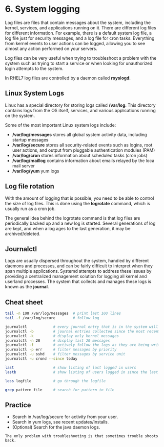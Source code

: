 # 6. System logging

Log files are files that contain messages about the system, including the kernel, services, and applications running on it.
There are different log files for different information. For example, there is a default system log file, a log file just for security messages, and a log file for cron tasks. Everything from kernel events to user actions can be logged, allowing you to see almost any action performed on your servers.

Log files can be very useful when trying to troubleshoot a problem with the system such as trying to start a service or when looking for unauthorized login attempts to the system.

In RHEL7 log files are controlled by a daemon called **rsyslogd**.


## Linux System Logs
Linux has a special directory for storing logs called **/var/log**.
This directory contains logs from the OS itself, services, and various applications running on the system.

Some of the most important Linux system logs include:
- **/var/log/messages** stores all global system activity data, including startup messages
- **/var/log/secure** stores all security-related events such as logins, root user actions, and output from pluggable authentication modules (PAM)
- **/var/log/cron** stores information about scheduled tasks (cron jobs)
- **/var/log/maillog** contains information about emails relayed by the loca mail server
- **/var/log/yum** yum logs

## Log file rotation
With the amount of logging that is possible, you need to be able to control the size of log files.
This is done using the **logrotate** command, which is usually run as a cron job.

The general idea behind the logrotate command is that log files are periodically backed up and a new log is started.
Several generations of log are kept, and when a log ages to the last generation, it may be archived/deleted.

## Journalctl
Logs are usually dispersed throughout the system, handled by different daemons and processes, and can be fairly difficult to interpret when they span multiple applications.
Systemd attempts to address these issues by providing a centralized management solution for logging all kernel and userland processes. The system that collects and manages these logs is known as the **journal**.

## Cheat sheet
```bash
tail -n 100 /var/log/messages  # print last 100 lines
tail -f /var/log/secure        # follow log

journalctl            # every journal entry that is in the system will be displayed
journalctl -b         # journal entries collected since the most recent reboot
journalctl -k         # display only kernel messages
journalctl -n 20      # display last 20 messages
journalctl -f         # actively follow the logs as they are being written
journalctl -p err     # filter messages by priority
journalctl -u sshd    # filter messages by service unit
journalctl -u crond --since today

last                  # show listing of last logged in users
lastb                 # show listing of users logged in since the last boot

less logfile          # go through the logfile

grep pattern file     # search for pattern in file
```

## Practice
- Search in /var/log/secure for activity from your user.
- Search in yum logs, see recent updates/installs.
- (Optional) Search for the java daemon logs.

```The only problem with troubleshooting is that sometimes trouble shoots back.```
